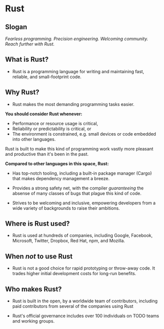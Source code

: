 # Rust

## Slogan

*Fearless programming. Precision engineering. Welcoming community. Reach further with Rust.*

## What is Rust?

- Rust is a programming language for writing and maintaining fast, reliable, and small-footprint code.

## Why Rust?

- Rust makes the most demanding programming tasks easier.

**You should consider Rust whenever:**

- Performance or resource usage is critical,
- Reliability or predictability is critical, or
- The environment is constrained, e.g. small devices or code embedded into other languages.

Rust is built to make this kind of programming work vastly more pleasant and productive than it's been in the past.

**Compared to other languages in this space, Rust:**

- Has top-notch tooling, including a built-in package manager (Cargo) that makes dependency management a breeze.

- Provides a strong safety net, with the compiler *guaranteeing* the absense of many classes of bugs that plague this kind of code.

- Strives to be welcoming and inclusive, empowering developers from a wide variety of backgrounds to raise their ambitions.

## Where is Rust used?

- Rust is used at hundreds of companies, including Google, Facebook, Microsoft, Twitter, Dropbox, Red Hat, npm, and Mozilla.

## When *not* to use Rust

- Rust is not a good choice for rapid prototyping or throw-away code. It trades higher initial development costs for long-run benefits.

## Who makes Rust?

- Rust is built in the open, by a worldwide team of contributors, including paid contributors from several of the companies using Rust

- Rust's official governance includes over 100 individuals on TODO teams and working groups.